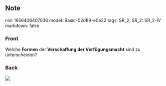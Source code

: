 ## Note
nid: 1656406407936
model: Basic-02d89-e0e22
tags: SR_2, SR_2::SR_2-IV
markdown: false

### Front
Welche <b>Formen</b> der <b>Verschaffung der Verfügungsmacht</b>
sind zu unterscheiden?

### Back
<img src="paste-ae7fb61bddecc6074544ae305a3bd4ccb54ce365.jpg">
